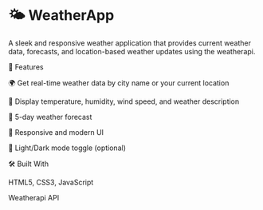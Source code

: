 # 🌤️ WeatherApp

A sleek and responsive weather application that provides current weather data, forecasts, and location-based weather updates using the weatherapi.


🚀 Features

🌍 Get real-time weather data by city name or your current location

🧭 Display temperature, humidity, wind speed, and weather description

📅 5-day weather forecast

🎨 Responsive and modern UI

🌙 Light/Dark mode toggle (optional)

🛠️ Built With

HTML5, CSS3, JavaScript

Weatherapi API
